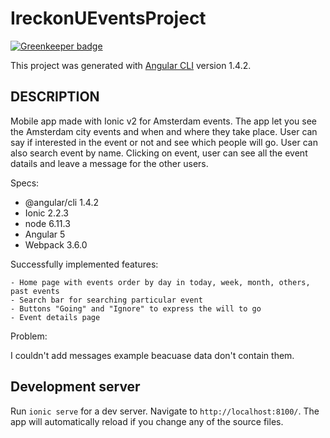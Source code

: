 # IreckonUEventsProject

[![Greenkeeper badge](https://badges.greenkeeper.io/DenisCangemi/IreckonUEventsProject.svg)](https://greenkeeper.io/)

This project was generated with [Angular CLI](https://github.com/angular/angular-cli) version 1.4.2.

## DESCRIPTION

Mobile app made with Ionic v2 for Amsterdam events. The app let you see the Amsterdam city events and when and where they take place.
User can say if interested in the event or not and see which people will go.
User can also search event by name.
Clicking on event, user can see all the event datails and leave a message for the other users.


Specs:

- @angular/cli 1.4.2
- Ionic 2.2.3
- node 6.11.3
- Angular 5
- Webpack 3.6.0


Successfully implemented features:

    - Home page with events order by day in today, week, month, others, past events
    - Search bar for searching particular event
    - Buttons "Going" and "Ignore" to express the will to go
    - Event details page 


Problem:

I couldn't add messages example beacuase data don't contain them.



## Development server

Run `ionic serve` for a dev server. Navigate to `http://localhost:8100/`. The app will automatically reload if you change any of the source files.




